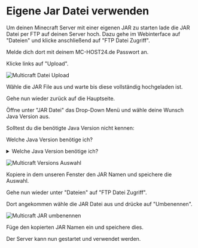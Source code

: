 # Eigene Jar Datei verwenden

Um deinen Minecraft Server mit einer eigenen JAR zu starten lade die JAR Datei per FTP auf deinen Server hoch. Dazu gehe im Webinterface auf "Dateien" und klicke anschließend auf "FTP Datei Zugriff".

Melde dich dort mit deinem MC-HOST24.de Passwort an.

Klicke links auf "Upload".

![Multicraft Datei Upload](../.gitbook/assets/multicraft-upload.png)

Wähle die JAR File aus und warte bis diese vollständig hochgeladen ist.

Gehe nun wieder zurück auf die Hauptseite.

Öffne unter "JAR Datei" das Drop-Down Menü und wähle deine Wunsch Java Version aus.

Solltest du die benötigte Java Version nicht kennen:

Welche Java Version benötige ich?

<details>

<summary>Welche Java Version benötige ich?</summary>

1.8.x Java 8 & Java 11

1.9.x Java 8 & Java 11

1.10.x Java 8 & Java 11

1.11.x Java 8 & Java 11

1.12.x Java 11

1.13.x Java 11

1.14.x Java 11

1.15.x Java 11

1.16.x Java 11

1.17.x Java 17

1.18.x Java 17

1.19.x Java 17

</details>

![Multicraft Versions Auswahl](../.gitbook/assets/multicraft-versions-auswahl.png)

Kopiere in dem unseren Fenster den JAR Namen und speichere die Auswahl.

Gehe nun wieder unter "Dateien" auf "FTP Datei Zugriff".

Dort angekommen wähle die JAR Datei aus und drücke auf "Umbenennen".

![Multicraft JAR umbenennen](../.gitbook/assets/multicraft-jar-umbenennen.png)

Füge den kopierten JAR Namen ein und speichere dies.

Der Server kann nun gestartet und verwendet werden.
